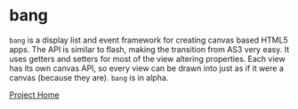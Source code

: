 # bang #

`bang` is a display list and event framework for creating canvas based HTML5 apps. The API is similar to flash,
making the transition from AS3 very easy. It uses getters and setters for most of the view altering properties.
Each view has its own canvas API, so every view can be drawn into just as if it were a canvas (because they are). 
`bang` is in alpha. 

[Project Home](http://schell.github.com/bang "bang")